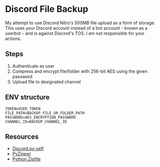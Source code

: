 # Discord File Backup

My attempt to use Discord Nitro's 500MB file upload as a form of storage. This uses your Discord account instead of a bot account - known as a userbot - and is against Discord's TOS. I am not responsible for your actions.

## Steps
1. Authenticate as user
2. Compress and encrypt file/folder with 256-bit AES using the given password
3. Upload file to designated channel

## ENV structure
```
TOKEN=USER_TOKEN
FILE_PATH=BACKUP_FILE_OR_FOLDER_PATH
PASSWORD=AES_ENCRYPTION_PASSWORD
CHANNEL_ID=BACKUP_CHANNEL_ID
```

## Resources
- [Discord.py-self](https://github.com/dolfies/discord.py-self)
- [PyZipper](https://github.com/danifus/pyzipper)
- [Python Zipfile](https://docs.python.org/3/library/zipfile.html)